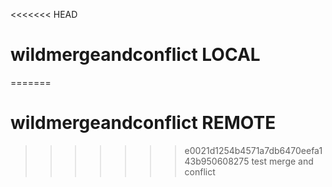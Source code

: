 <<<<<<< HEAD
# wildmergeandconflict LOCAL

=======
# wildmergeandconflict REMOTE
>>>>>>> e0021d1254b4571a7db6470eefa143b950608275
test merge and conflict
